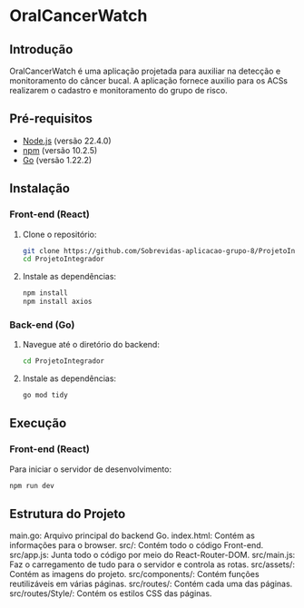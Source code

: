 # OralCancerWatch

## Introdução

OralCancerWatch é uma aplicação projetada para auxiliar na detecção e monitoramento do câncer bucal. A aplicação fornece auxilio para os ACSs realizarem o cadastro e monitoramento do grupo de risco.

## Pré-requisitos

- [Node.js](https://nodejs.org/) (versão 22.4.0)
- [npm](https://www.npmjs.com/) (versão 10.2.5)
- [Go](https://golang.org/) (versão 1.22.2)

## Instalação

### Front-end (React)

1. Clone o repositório:

   ```sh
   git clone https://github.com/Sobrevidas-aplicacao-grupo-8/ProjetoIntegrador.git
   cd ProjetoIntegrador
   ```

2. Instale as dependências:
   ```sh
   npm install
   npm install axios
   ```

### Back-end (Go)

1. Navegue até o diretório do backend:

   ```sh
   cd ProjetoIntegrador
   ```

2. Instale as dependências:
   ```sh
   go mod tidy
   ```

## Execução

### Front-end (React)

Para iniciar o servidor de desenvolvimento:

```sh
npm run dev
```

## Estrutura do Projeto

main.go: Arquivo principal do backend Go.
index.html: Contém as informações para o browser.
src/: Contém todo o código Front-end.
src/app.js: Junta todo o código por meio do React-Router-DOM.
src/main.js: Faz o carregamento de tudo para o servidor e controla as rotas.
src/assets/: Contém as imagens do projeto.
src/components/: Contém funções reutilizáveis em várias páginas.
src/routes/: Contém cada uma das páginas.
src/routes/Style/: Contém os estilos CSS das páginas.

